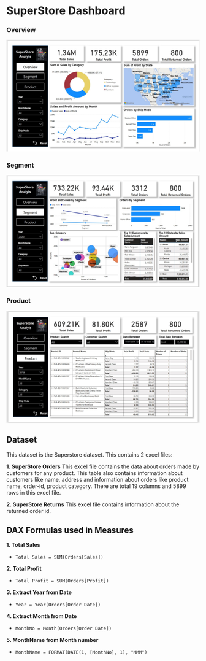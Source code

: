 # SuperStore Dashboard

### Overview
![](https://github.com/dikshabhati1/SuperStore-Dashboard-Power-BI/blob/main/Dashboard%20Images/Overview1.jpg)

### Segment
![](https://github.com/dikshabhati1/SuperStore-Dashboard-Power-BI/blob/main/Dashboard%20Images/Segment2.jpg)

### Product
![](https://github.com/dikshabhati1/SuperStore-Dashboard-Power-BI/blob/main/Dashboard%20Images/Product3.jpg)

## Dataset
This dataset is the Superstore dataset. This contains 2 excel files:

**1. SuperStore Orders**
This excel file contains the data about orders made by customers for any product. This table also contains information about customers like name, address and information about orders like product name, order-id, product category. There are total 19 columns and 5899 rows in this excel file.

**2. SuperStore Returns**
 This excel file contains information about the returned order id.
 



## DAX Formulas used in Measures

**1. Total Sales**
* `Total Sales = SUM(Orders[Sales])`

**2. Total Profit**
* `Total Profit = SUM(Orders[Profit])`

**3. Extract Year from Date**
* `Year = Year(Orders[Order Date])`

**4. Extract Month from Date**
* `MonthNo = Month(Orders[Order Date])`

**5. MonthName from Month number**
* `MonthName = FORMAT(DATE(1, [MonthNo], 1), "MMM")`


